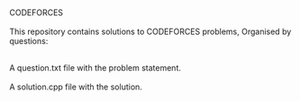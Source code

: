 <br>CODEFORCES</br>
<br>This repository contains solutions to CODEFORCES problems, Organised by questions:</br>

<br>A question.txt file with the problem statement.</br>
<br>A solution.cpp file with the solution.</br>
